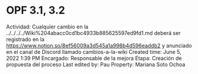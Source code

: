 # OPF 3.1, 3.2

Actividad: Cualquier cambio en la ../../../../Wiki%204abacc0cd1bc4933b885625597ed9fd1.md deberá ser registrado en la https://www.notion.so/8ef56009a3d545a1a998b4d596eaddb2 y anunciado en el canal de Discord llamado cambios-a-la-wiki
Created time: June 5, 2022 1:39 PM
Encargado: Responsable de la mejora
Etapa: Creación de propuesta del proceso
Last edited by: Pau
Property: Mariana Soto Ochoa